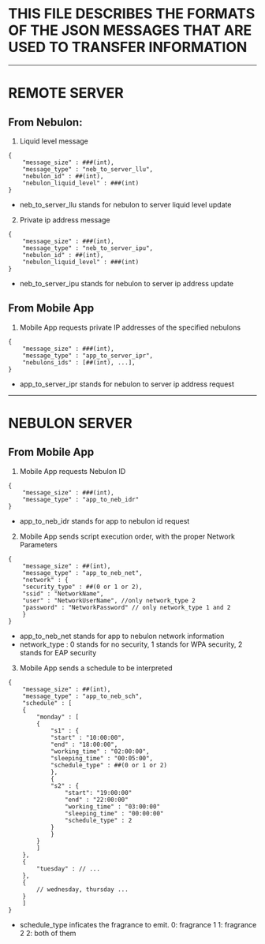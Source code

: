 # THIS FILE DESCRIBES THE FORMATS OF THE JSON MESSAGES THAT ARE USED TO TRANSFER INFORMATION

-----------------------------

# REMOTE SERVER

## From Nebulon:

1. Liquid level message

```
{
    "message_size" : ###(int),
    "message_type" : "neb_to_server_llu",
    "nebulon_id" : ##(int),
    "nebulon_liquid_level" : ###(int)
}
```

  * neb_to_server_llu stands for nebulon to server liquid level update

2. Private ip address message

```
{
    "message_size" : ###(int),
    "message_type" : "neb_to_server_ipu",
    "nebulon_id" : ##(int),
    "nebulon_liquid_level" : ###(int)
}
```

  * neb_to_server_ipu stands for nebulon to server ip address update

## From Mobile App

1. Mobile App requests private IP addresses of the specified nebulons

```
{
    "message_size" : ###(int),
    "message_type" : "app_to_server_ipr",
    "nebulons_ids" : [##(int), ...],
}
```

  * app_to_server_ipr stands for nebulon to server ip address request
  
----------------------------------------------

# NEBULON SERVER

## From Mobile App

1. Mobile App requests Nebulon ID

```
{
    "message_size" : ###(int),
    "message_type" : "app_to_neb_idr"
}
```

  * app_to_neb_idr stands for app to nebulon id request

2. Mobile App sends script execution order, with the proper Network Parameters

```
{
    "message_size" : ##(int),
    "message_type" : "app_to_neb_net",
    "network" : {
	"security_type" : ##(0 or 1 or 2),
	"ssid" : "NetworkName",
	"user" : "NetworkUserName", //only network_type 2
	"password" : "NetworkPassword" // only network_type 1 and 2 
    }
}
```

  * app_to_neb_net stands for app to nebulon network information
  * network_type : 0 stands for no security, 1 stands for WPA security,
                   2 stands for EAP security

3. Mobile App sends a schedule to be interpreted

```
{
    "message_size" : ##(int),
    "message_type" : "app_to_neb_sch",
    "schedule" : [
	{
	    "monday" : [
		{
		    "s1" : {
			"start" : "10:00:00",
			"end" : "18:00:00",
			"working_time" : "02:00:00",
			"sleeping_time" : "00:05:00",
			"schedule_type" : ##(0 or 1 or 2)
		    },
		    {
			"s2" : {
			    "start": "19:00:00"
			    "end" : "22:00:00"
			    "working_time" : "03:00:00"
			    "sleeping_time" : "00:00:00"
			    "schedule_type" : 2
			}
		    }
		}
	    ]
	},
	{
	    "tuesday" : // ...
	},
	{
	    // wednesday, thursday ... 
	}
    ]
}
```

  * schedule_type inficates the fragrance to emit.
    0: fragrance 1
    1: fragrance 2
    2: both of them
